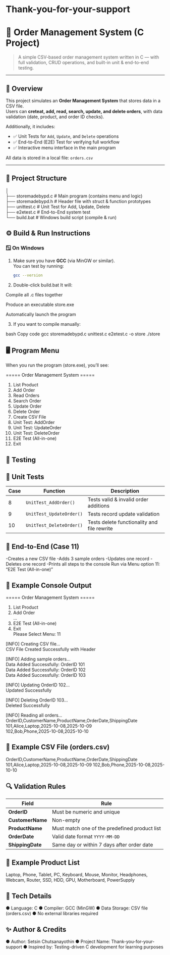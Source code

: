 # Thank-you-for-your-support
# 🏪 Order Management System (C Project)

> A simple CSV-based order management system written in C — with full validation, CRUD operations, and built-in unit & end-to-end testing.

---

## 📘 Overview

This project simulates an **Order Management System** that stores data in a CSV file.  
Users can **creteat, add, read, search, update, and delete orders**, with data validation (date, product, and order ID checks).

Additionally, it includes:
- ✅ Unit Tests for `Add`, `Update`, and `Delete` operations  
- ✅ End-to-End (E2E) Test for verifying full workflow  
- ✅ Interactive menu interface in the main program  

All data is stored in a local file: `orders.csv`

---

## 🧩 Project Structure
│   
├── storemadebypd.c # Main program (contains menu and logic)    
├── storemadebypd.h # Header file with struct & function prototypes   
├── unittest.c # Unit Test for Add, Update, Delete   
├── e2etest.c # End-to-End system test   
└── build.bat # Windows build script (compile & run)   

## ⚙️ Build & Run Instructions

### 🪟 On Windows

1. Make sure you have **GCC** (via MinGW or similar).  
   You can test by running:
   ```bash
   gcc --version

2. Double-click build.bat
It will:

Compile all .c files together

Produce an executable store.exe

Automatically launch the program

3. If you want to compile manually:

bash
Copy code
gcc storemadebypd.c unittest.c e2etest.c -o store
./store

## 🖥️ Program Menu

When you run the program (store.exe), you’ll see:

===== Order Management System =====
1. List Product
2. Add Order
3. Read Orders
4. Search Order
5. Update Order
6. Delete Order
7. Create CSV File
8. Unit Test: AddOrder
9. Unit Test: UpdateOrder
10. Unit Test: DeleteOrder
11. E2E Test (All-in-one)
0. Exit

## 🧪 Testing

## 🧭 Unit Tests
| Case | Function                 | Description                                 |
| ---- | ------------------------ | ------------------------------------------- |
| 8    | `UnitTest_AddOrder()`    | Tests valid & invalid order additions       |
| 9    | `UnitTest_UpdateOrder()` | Tests record update validation              |
| 10   | `UnitTest_DeleteOrder()` | Tests delete functionality and file rewrite |

## 🧩 End-to-End (Case 11)

-Creates a new CSV file
-Adds 3 sample orders
-Updates one record
-Deletes one record
-Prints all steps to the console
Run via Menu option 11: “E2E Test (All-in-one)”

## 📝 Example Console Output
===== Order Management System =====
1. List Product  
2. Add Order  
...  
11. E2E Test (All-in-one)  
0. Exit  
Please Select Menu: 11  
  
[INFO] Creating CSV file...  
CSV File Created Successfully with Header  
  
[INFO] Adding sample orders...  
Data Added Successfully: OrderID 101  
Data Added Successfully: OrderID 102  
Data Added Successfully: OrderID 103  
  
[INFO] Updating OrderID 102...  
Updated Successfully  
  
[INFO] Deleting OrderID 103...  
Deleted Successfully  
  
[INFO] Reading all orders...  
OrderID,CustomerName,ProductName,OrderDate,ShippingDate  
101,Alice,Laptop,2025-10-08,2025-10-09  
102,Bob,Phone,2025-10-08,2025-10-10  

## 📂 Example CSV File (orders.csv)
OrderID,CustomerName,ProductName,OrderDate,ShippingDate
101,Alice,Laptop,2025-10-08,2025-10-09
102,Bob,Phone,2025-10-08,2025-10-10

## 🔍 Validation Rules
| Field            | Rule                                          |
| ---------------- | --------------------------------------------- |
| **OrderID**      | Must be numeric and unique                    |
| **CustomerName** | Non-empty                                     |
| **ProductName**  | Must match one of the predefined product list |
| **OrderDate**    | Valid date format `YYYY-MM-DD`                |
| **ShippingDate** | Same day or within 7 days after order date    |

## 🧠 Example Product List
Laptop, Phone, Tablet, PC, Keyboard, Mouse, Monitor,
Headphones, Webcam, Router, SSD, HDD, GPU, Motherboard, PowerSupply

## 🧰 Tech Details

● Language: C 
● Compiler: GCC (MinGW)
● Data Storage: CSV file (orders.csv)
● No external libraries required

## ✨ Author & Credits

● Author: Setsin Chutsanayothin
● Project Name: Thank-you-for-your-support
● Inspired by: Testing-driven C development for learning purposes
